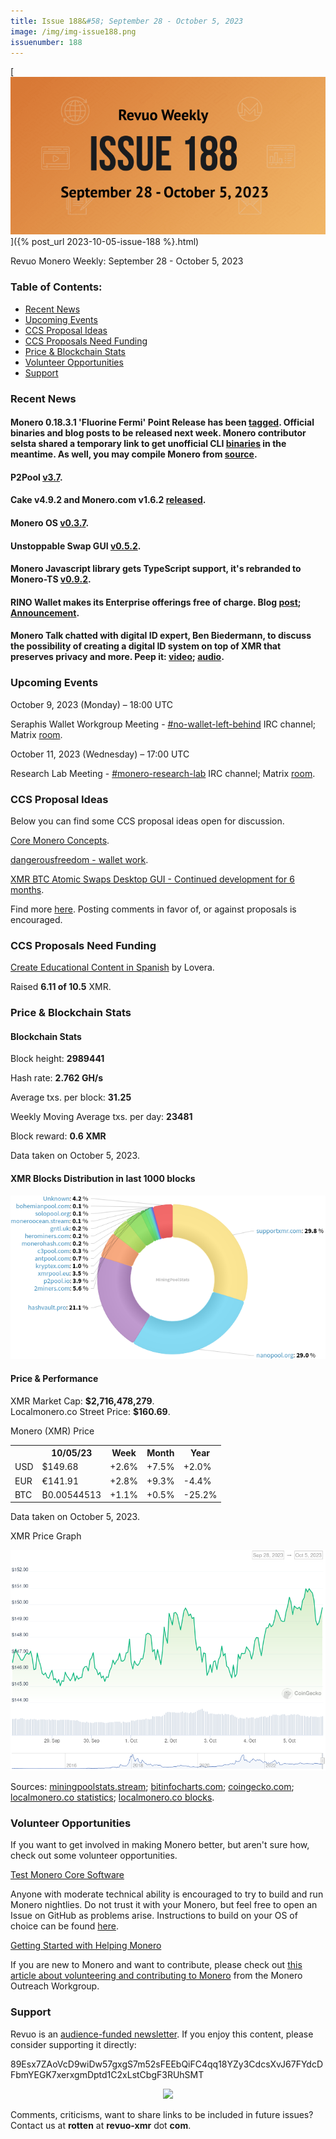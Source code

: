 ```yaml
---
title: Issue 188&#58; September 28 - October 5, 2023
image: /img/img-issue188.png
issuenumber: 188
---
```

[<img src="/img/img-issue188.png" alt="Revuo Monero Weekly #188 Slide" class="img-lead">]({% post_url 2023-10-05-issue-188 %}.html)

<p class="text-lead">Revuo Monero Weekly: September 28 - October 5, 2023</p>
<!--more-->

<h3>Table of Contents:</h3>
<ul class="contents">
    <li><a href="#news">Recent News</a></li>
    <li><a href="#events">Upcoming Events</a></li>
    <li><a href="#ideas">CCS Proposal Ideas</a></li>
    <li><a href="#proposals">CCS Proposals Need Funding</a></li>
    <li><a href="#stats">Price & Blockchain Stats</a></li>
    <li><a href="#volunteer">Volunteer Opportunities</a></li>
    <li><a href="#support">Support</a></li>
</ul>

<h3 id="news">Recent News</h3>

<div class="newsbyte">
    <h4>Monero 0.18.3.1 'Fluorine Fermi' Point Release has been <a href="https://github.com/monero-project/monero/releases/tag/v0.18.3.1" target="_blank">tagged</a>. Official binaries and blog posts to be released next week. Monero contributor selsta shared a temporary link to get unofficial CLI <a href="https://gui.xmr.pm/files/cli/v0.18.3.1/" target="_blank">binaries</a> in the meantime. As well, you may compile Monero from <a href="https://github.com/monero-project/monero#compiling-monero-from-source" target="_blank">source</a>.</h4>
</div>

<div class="newsbyte">
    <h4>P2Pool <a href="https://github.com/SChernykh/p2pool/releases/tag/v3.7" target="_blank">v3.7</a>.</h4>
</div>

<div class="newsbyte">
    <h4>Cake v4.9.2 and Monero.com v1.6.2 <a href="https://github.com/cake-tech/cake_wallet/releases/tag/v4.9.2" target="_blank">released</a>.</h4>
</div>

<div class="newsbyte">
    <h4>Monero OS <a href="https://github.com/4rkal/MoneroOS/releases/tag/v0.3.7" target="_blank">v0.3.7</a>.</h4>
</div>

<div class="newsbyte">
    <h4>Unstoppable Swap GUI <a href="https://github.com/UnstoppableSwap/unstoppableswap-gui/releases/tag/v0.5.2" target="_blank">v0.5.2</a>.</h4>
</div>

<div class="newsbyte">
    <h4>Monero Javascript library gets TypeScript support, it's rebranded to Monero-TS <a href="https://github.com/monero-ecosystem/monero-ts/releases/tag/v0.9.2" target="_blank">v0.9.2</a>.</h4>
</div>

<div class="newsbyte">
    <h4>RINO Wallet makes its Enterprise offerings free of charge. Blog <a href="https://www.rino.io/blog/free-enterprise-wallet" target="_blank">post</a>; <a href="https://nitter.net/RINOwallet/status/1709635115649781812" target="_blank">Announcement</a>.</h4>
</div>

<div class="newsbyte">
    <h4>Monero Talk chatted with digital ID expert, Ben Biedermann, to discuss the possibility of creating a digital ID system on top of XMR that preserves privacy and more. Peep it: <a href="https://piped.adminforge.de/watch?v=3frhYKHAnzE" target="_blank">video</a>; <a href="https://www.monerotalk.live/decentralized-digital-id-s-built-on-monero-that-preserve-privacy-w-ben-biedermann" target="_blank">audio</a>.</h4>
</div>

<h3 id="events">Upcoming Events</h3>

<div class="event">
    <p class="date" markdown="1">October 9, 2023 (Monday) – 18:00 UTC</p>
    <p markdown="1">Seraphis Wallet Workgroup Meeting - <a href="irc://irc.libera.chat/#no-wallet-left-behind" target="_blank">#no-wallet-left-behind</a> IRC channel; Matrix <a href="https://matrix.to/#/#no-wallet-left-behind:monero.social" target="_blank">room</a>.</p>
</div>

<div class="event">
    <p class="date" markdown="1">October 11, 2023 (Wednesday) – 17:00 UTC</p>
    <p markdown="1">Research Lab Meeting - <a href="irc://irc.libera.chat/#monero-research-lab" target="_blank">#monero-research-lab</a> IRC channel; Matrix <a href="https://matrix.to/#/#monero-research-lab:monero.social" target="_blank">room</a>.</p>
</div>

<h3 id="ideas">CCS Proposal Ideas</h3>

<p>Below you can find some CCS proposal ideas open for discussion.</p>

<div class="proposal">
<p><a href="https://repo.getmonero.org/monero-project/ccs-proposals/-/merge_requests/412" target="_blank">Core Monero Concepts</a>.</p>
</div>

<div class="proposal">
<p><a href="https://repo.getmonero.org/monero-project/ccs-proposals/-/merge_requests/409" target="_blank">dangerousfreedom - wallet work</a>.</p>
</div>

<div class="proposal">
<p><a href="https://repo.getmonero.org/monero-project/ccs-proposals/-/merge_requests/411" target="_blank">XMR BTC Atomic Swaps Desktop GUI - Continued development for 6 months</a>.</p>
</div>

<div class="proposal">
<p>Find more <a href="https://ccs.getmonero.org/ideas/" target="_blank">here</a>. Posting comments in favor of, or against proposals is encouraged.</p>
</div>

<h3 id="proposals">CCS Proposals Need Funding</h3>

<div class="proposal">
    <p><a href="https://ccs.getmonero.org/proposals/Lovera-Create-educational-content-Spanish.html" target="_blank">Create Educational Content in Spanish</a> by Lovera.</p>
    <p>Raised <b>6.11 of 10.5</b> XMR.</p>
</div>

<h3 id="stats">Price & Blockchain Stats</h3>

<h4 class="stat">Blockchain Stats</h4>

<div class="bcstats">
    <p>Block height: <b>2989441</b></p>
    <p>Hash rate: <b>2.762 GH/s</b></p>
    <p>Average txs. per block: <b>31.25</b></p>
    <p>Weekly Moving Average txs. per day: <b>23481</b></p>
    <p>Block reward: <b>0.6 XMR</b></p>
</div>
<p class="note">Data taken on October 5, 2023.</p>

<h4 class="stat">XMR Blocks Distribution in last 1000 blocks</h4>
<p><img src="/img/hashrate-pool-distribution-1005.png" alt="Hashrate Pool Distribution Pie Chart"/></p>

<h4 class="stat" id="price-stat">Price & Performance</h4>

<div class="price-intro">XMR Market Cap: <b>$2,716,478,279</b>.<br/>Localmonero.co Street Price: <b>$160.69</b>.</div>

<p class="table-title">Monero (XMR) Price</p>
<table class="price-table">
  <tr class="row1">
    <th></th>
    <th>10/05/23</th>
    <th>Week</th>
    <th>Month</th>
    <th>Year</th>
  </tr>
  <tr>
    <td data-th="XMR to">USD</td>
    <td data-th="10/05/23">$149.68</td>
    <td data-th="Week" class="green">+2.6%</td>
    <td data-th="Month" class="green">+7.5%</td>
    <td data-th="Year" class="green">+2.0%</td>
  </tr>
  <tr class="row3">
    <td data-th="XMR to">EUR</td>
    <td data-th="10/05/23">€141.91</td>
    <td data-th="Week" class="green">+2.8%</td>
    <td data-th="Month" class="green">+9.3%</td>
    <td data-th="Year" class="red">-4.4%</td>
  </tr>
  <tr>
    <td data-th="XMR to">BTC</td>
    <td data-th="10/05/23">₿0.00544513</td>
    <td data-th="Week" class="green">+1.1%</td>
    <td data-th="Month" class="green">+0.5%</td>
    <td data-th="Year" class="red">-25.2%</td>
  </tr>
</table>
<p class="note">Data taken on October 5, 2023.</p>

<p class="table-title">XMR Price Graph</p>

![XMR Price Graph 09/28/23-10/05/23](/img/weekly-chart-1005.png "XMR Price Graph 09/28/23-10/05/23")

Sources: <a href="https://miningpoolstats.stream/monero" target="_blank">miningpoolstats.stream</a>; <a href="https://bitinfocharts.com/monero/" target="_blank">bitinfocharts.com</a>; <a href="https://www.coingecko.com/en/coins/monero" target="_blank">coingecko.com</a>; <a href="https://localmonero.co/statistics" target="_blank">localmonero.co statistics</a>; <a href="https://localmonero.co/blocks" target="_blank">localmonero.co blocks</a>.

<h3 id="volunteer">Volunteer Opportunities</h3>

<p>If you want to get involved in making Monero better, but aren't sure how, check out some volunteer opportunities.</p>

<div class="newsbyte">
    <p class="date"><a href="https://github.com/monero-project/monero" target="_blank">Test Monero Core Software</a></p>
    <p>Anyone with moderate technical ability is encouraged to try to build and run Monero nightlies. Do not trust it with your Monero, but feel free to open an Issue on GitHub as problems arise. Instructions to build on your OS of choice can be found <a href="https://github.com/monero-project/monero#compiling-monero-from-source" target="_blank">here</a>. </p>
</div>

<div class="newsbyte">
    <p class="date"><a href="https://github.com/monero-project/monero" target="_blank">Getting Started with Helping Monero</a></p>
    <p>If you are new to Monero and want to contribute, please check out <a href="https://web.archive.org/web/20200805013127/https://www.monerooutreach.org/stories/getting-started-helping-monero.html" target="_blank">this article about volunteering and contributing to Monero</a> from the Monero Outreach Workgroup. </p>
</div>

<h3 id="support">Support</h3>

<p markdown="1">Revuo is an <a href="https://revuo-xmr.com/support/">audience-funded newsletter</a>. If you enjoy this content, please consider supporting it directly:</p>

<p class="address" markdown="1">89Esx7ZAoVcD9wiDw57gxgS7m52sFEEbQiFC4qq18YZy3CdcsXvJ67FYdcDFbmYEGK7xerxgmDptd1C2xLstCbgF3RUhSMT</p>

<p><center><a href="monero:89Esx7ZAoVcD9wiDw57gxgS7m52sFEEbQiFC4qq18YZy3CdcsXvJ67FYdcDFbmYEGK7xerxgmDptd1C2xLstCbgF3RUhSMT" class="qr"><img src="/img/donate-monero.jpg" style="max-width: 200px;"/></a></center></p>

Comments, criticisms, want to share links to be included in future issues? Contact us at **rotten** at **revuo-xmr** dot **com**.

